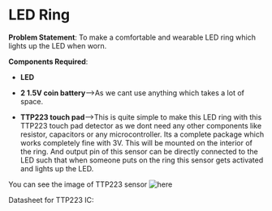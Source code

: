 # LED Ring
**Problem Statement**: To make a comfortable and wearable LED ring which lights up the LED when worn.

**Components Required**:
- **LED**
- **2 1.5V coin battery**-->As we cant use anything which takes a lot of space.

- **TTP223 touch pad**-->This is quite simple to make this LED ring with this TTP223 touch pad detector as we dont need any other components like resistor, capacitors or any microcontroller. Its a complete package which works completely fine with 3V. This will be mounted on the interior of the ring. And output pin of this sensor can be directly connected to the LED such that when someone puts on the ring this sensor gets activated and lights up the LED.


You can see the image of TTP223 sensor ![here](https://user-images.githubusercontent.com/64272528/81846188-52b93780-956f-11ea-9b1e-7911fe68a009.jpeg)

Datasheet for TTP223 IC:




